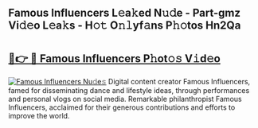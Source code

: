 ## Famous Influencers L𝚎a𝚔ed N𝚞𝚍e - Part-gmz Vi𝚍𝚎o L𝚎a𝚔s - H𝚘𝚝 O𝚗𝚕yf𝚊ns P𝚑𝚘tos Hn2Qa

# <h2><a href="http://kf8w3bg.oniu.top/?m=Famous+Influencers">🔗👉 🔴 Famous Influencers P𝚑ot𝚘𝚜 V𝚒d𝚎o</a></h2>

[![Famous Influencers Nu𝚍e𝚜](https://i.imgur.com/0qMVB7G.gif)](http://kf8w3bg.oniu.top/?m=Famous+Influencers)
Digital content creator Famous Influencers, famed for disseminating dance and lifestyle ideas, through performances and personal vlogs on social media. Remarkable philanthropist Famous Influencers, acclaimed for their generous contributions and efforts to improve the world.  
